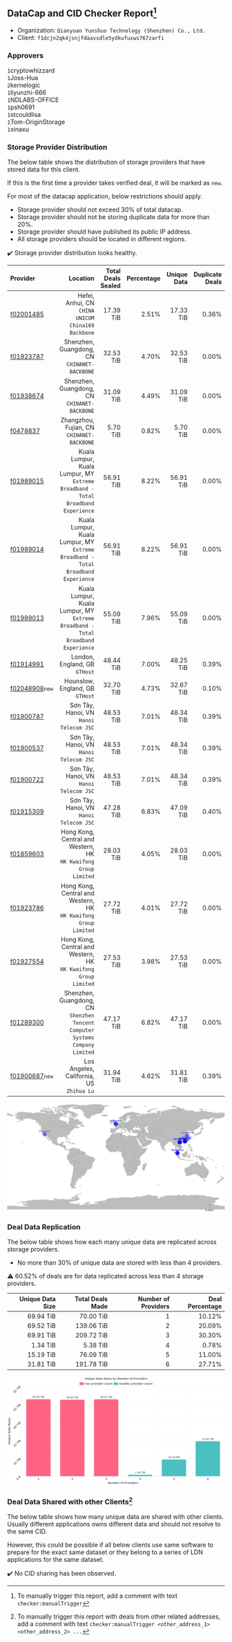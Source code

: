 ## DataCap and CID Checker Report[^1]
 - Organization: `Qianyuan Yunshuo Technology (Shenzhen) Co., Ltd.`
 - Client: `f1dcjn2qk4jsnjfdaavsdle5ydkufuxws767zarfi`
### Approvers
`1`cryptowhizzard<br/>`1`Joss-Hua<br/>`2`kernelogic<br/>`1`liyunzhi-666<br/>`1`NDLABS-OFFICE<br/>`1`psh0691<br/>`1`stcouldlisa<br/>`1`Tom-OriginStorage<br/>`1`xinaxu

### Storage Provider Distribution
The below table shows the distribution of storage providers that have stored data for this client.

If this is the first time a provider takes verified deal, it will be marked as `new`.

For most of the datacap application, below restrictions should apply.
 - Storage provider should not exceed 30% of total datacap.
 - Storage provider should not be storing duplicate data for more than 20%.
 - Storage provider should have published its public IP address.
 - All storage providers should be located in different regions.

✔️ Storage provider distribution looks healthy.

| Provider                                                    |                                                                            Location | Total Deals Sealed | Percentage | Unique Data | Duplicate Deals |
| :---------------------------------------------------------- | ----------------------------------------------------------------------------------: | -----------------: | ---------: | ----------: | --------------: |
| [f02001485](https://filfox.info/en/address/f02001485)       |                               Hefei, Anhui, CN<br/>`CHINA UNICOM China169 Backbone` |          17.39 TiB |      2.51% |   17.33 TiB |           0.36% |
| [f01923787](https://filfox.info/en/address/f01923787)       |                                     Shenzhen, Guangdong, CN<br/>`CHINANET-BACKBONE` |          32.53 TiB |      4.70% |   32.53 TiB |           0.00% |
| [f01938674](https://filfox.info/en/address/f01938674)       |                                     Shenzhen, Guangdong, CN<br/>`CHINANET-BACKBONE` |          31.09 TiB |      4.49% |   31.09 TiB |           0.00% |
| [f0478837](https://filfox.info/en/address/f0478837)         |                                       Zhangzhou, Fujian, CN<br/>`CHINANET-BACKBONE` |           5.70 TiB |      0.82% |    5.70 TiB |           0.00% |
| [f01989015](https://filfox.info/en/address/f01989015)       | Kuala Lumpur, Kuala Lumpur, MY<br/>`Extreme Broadband - Total Broadband Experience` |          56.91 TiB |      8.22% |   56.91 TiB |           0.00% |
| [f01989014](https://filfox.info/en/address/f01989014)       | Kuala Lumpur, Kuala Lumpur, MY<br/>`Extreme Broadband - Total Broadband Experience` |          56.91 TiB |      8.22% |   56.91 TiB |           0.00% |
| [f01989013](https://filfox.info/en/address/f01989013)       | Kuala Lumpur, Kuala Lumpur, MY<br/>`Extreme Broadband - Total Broadband Experience` |          55.09 TiB |      7.96% |   55.09 TiB |           0.00% |
| [f01914991](https://filfox.info/en/address/f01914991)       |                                                    London, England, GB<br/>`GTHost` |          48.44 TiB |      7.00% |   48.25 TiB |           0.39% |
| [f02048908](https://filfox.info/en/address/f02048908)`new`  |                                                  Hounslow, England, GB<br/>`GTHost` |          32.70 TiB |      4.73% |   32.67 TiB |           0.10% |
| [f01900787](https://filfox.info/en/address/f01900787)       |                                          Sơn Tây, Hanoi, VN<br/>`Hanoi Telecom JSC` |          48.53 TiB |      7.01% |   48.34 TiB |           0.39% |
| [f01900537](https://filfox.info/en/address/f01900537)       |                                          Sơn Tây, Hanoi, VN<br/>`Hanoi Telecom JSC` |          48.53 TiB |      7.01% |   48.34 TiB |           0.39% |
| [f01900722](https://filfox.info/en/address/f01900722)       |                                          Sơn Tây, Hanoi, VN<br/>`Hanoi Telecom JSC` |          48.53 TiB |      7.01% |   48.34 TiB |           0.39% |
| [f01915309](https://filfox.info/en/address/f01915309)       |                                          Sơn Tây, Hanoi, VN<br/>`Hanoi Telecom JSC` |          47.28 TiB |      6.83% |   47.09 TiB |           0.40% |
| [f01859603](https://filfox.info/en/address/f01859603)       |                  Hong Kong, Central and Western, HK<br/>`HK Kwaifong Group Limited` |          28.03 TiB |      4.05% |   28.03 TiB |           0.00% |
| [f01923786](https://filfox.info/en/address/f01923786)       |                  Hong Kong, Central and Western, HK<br/>`HK Kwaifong Group Limited` |          27.72 TiB |      4.01% |   27.72 TiB |           0.00% |
| [f01927554](https://filfox.info/en/address/f01927554)       |                  Hong Kong, Central and Western, HK<br/>`HK Kwaifong Group Limited` |          27.53 TiB |      3.98% |   27.53 TiB |           0.00% |
| [f01289300](https://filfox.info/en/address/f01289300)       |     Shenzhen, Guangdong, CN<br/>`Shenzhen Tencent Computer Systems Company Limited` |          47.17 TiB |      6.82% |   47.17 TiB |           0.00% |
| [f01900687](https://filfox.info/en/address/f01900687)`new`  |                                         Los Angeles, California, US<br/>`Zhihua Lu` |          31.94 TiB |      4.62% |   31.81 TiB |           0.39% |

<img src="https://raw.githubusercontent.com/data-preservation-programs/filplus-checker-assets/main/filecoin-project/filecoin-plus-large-datasets/issues/1308/1678851085654.png"/>

### Deal Data Replication
The below table shows how each many unique data are replicated across storage providers.

- No more than 30% of unique data are stored with less than 4 providers.

⚠️ 60.52% of deals are for data replicated across less than 4 storage providers.

| Unique Data Size | Total Deals Made | Number of Providers | Deal Percentage |
| ---------------: | ---------------: | ------------------: | --------------: |
|        69.94 TiB |        70.00 TiB |                   1 |          10.12% |
|        69.52 TiB |       139.06 TiB |                   2 |          20.09% |
|        69.91 TiB |       209.72 TiB |                   3 |          30.30% |
|         1.34 TiB |         5.38 TiB |                   4 |           0.78% |
|        15.19 TiB |        76.09 TiB |                   5 |          11.00% |
|        31.81 TiB |       191.78 TiB |                   6 |          27.71% |

<img src="https://raw.githubusercontent.com/data-preservation-programs/filplus-checker-assets/main/filecoin-project/filecoin-plus-large-datasets/issues/1308/1678851086420.png"/>

### Deal Data Shared with other Clients[^3]
The below table shows how many unique data are shared with other clients.
Usually different applications owns different data and should not resolve to the same CID.

However, this could be possible if all below clients use same software to prepare for the exact same dataset or they belong to a series of LDN applications for the same dataset.

✔️ No CID sharing has been observed.

[^1]: To manually trigger this report, add a comment with text `checker:manualTrigger`

[^2]: Deals from those addresses are combined into this report as they are specified with `checker:manualTrigger`

[^3]: To manually trigger this report with deals from other related addresses, add a comment with text `checker:manualTrigger <other_address_1> <other_address_2> ...`
